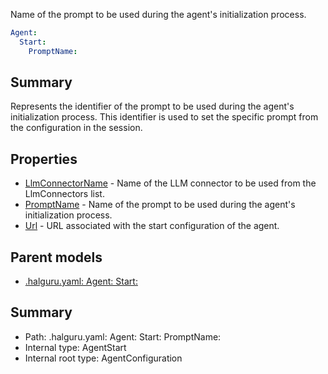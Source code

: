 <!--
title: PromptName
description: Name of the prompt to be used during the agent's initialization process.
version: 1.0.0+62a79eb7c455dc244ea9db083fc0bfdac5d67dd0
generated: true
date: 2025-03-29T15:01:06Z
node: This file is generated by the command-line program: `halguru manual --generate-docs`
-->


Name of the prompt to be used during the agent's initialization process.

```yaml
Agent:
  Start:
    PromptName:
```

## Summary

Represents the identifier of the prompt to be used during the agent's initialization process.
This identifier is used to set the specific prompt from the configuration in the session.

## Properties

* [LlmConnectorName]((halguru)-agent-start-llmconnectorname.md) - Name of the LLM connector to be used from the LlmConnectors list.
* [PromptName]((halguru)-agent-start-promptname.md) - Name of the prompt to be used during the agent's initialization process.
* [Url]((halguru)-agent-start-url.md) - URL associated with the start configuration of the agent.

## Parent models

* [.halguru.yaml: Agent: Start:]((halguru)-agent-start.md)
## Summary

* Path: .halguru.yaml: Agent: Start: PromptName:
* Internal type: AgentStart
* Internal root type: AgentConfiguration
